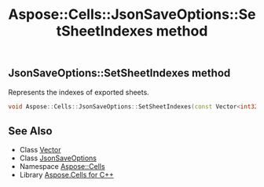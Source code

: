 ﻿---
title: Aspose::Cells::JsonSaveOptions::SetSheetIndexes method
linktitle: SetSheetIndexes
second_title: Aspose.Cells for C++ API Reference
description: 'Aspose::Cells::JsonSaveOptions::SetSheetIndexes method. Represents the indexes of exported sheets in C++.'
type: docs
weight: 1100
url: /cpp/aspose.cells/jsonsaveoptions/setsheetindexes/
---
## JsonSaveOptions::SetSheetIndexes method


Represents the indexes of exported sheets.

```cpp
void Aspose::Cells::JsonSaveOptions::SetSheetIndexes(const Vector<int32_t> &value)
```

## See Also

* Class [Vector](../../vector/)
* Class [JsonSaveOptions](../)
* Namespace [Aspose::Cells](../../)
* Library [Aspose.Cells for C++](../../../)
